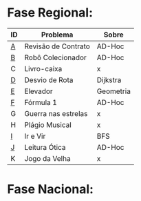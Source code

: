 # **Fase Regional:**

| ID  |  Problema  | Sobre |
| - | ------------------- | -------- |
| [A](https://github.com/3Strela/Competitive_Programing/blob/master/Maratona%20de%20Programação/AnyEx/RevisaoContrato.cpp) |  Revisão de Contrato |  AD-Hoc |
| [B](https://github.com/3Strela/Competitive_Programing/blob/master/Maratona%20de%20Programação/AnyEx/RoboColecionador.cpp) |  Robô Colecionador |  AD-Hoc |
| C |  Livro-caixa |  x |
| [D](https://github.com/3Strela/Competitive_Programing/blob/master/Maratona%20de%20Programação/AnyEx/DesvioRota.cpp) |  Desvio de Rota |  Dijkstra |
| [E](https://github.com/3Strela/Competitive_Programing/blob/master/Maratona%20de%20Programação/AnyEx/Elevador.cpp) |  Elevador |  Geometria |
| [F](https://github.com/3Strela/Competitive_Programing/blob/master/Maratona%20de%20Programação/AnyEx/Form1.cpp) |  Fórmula 1 |  AD-Hoc |
| G |  Guerra nas estrelas |  x |
| H |  Plágio Musical |  x |
| [I](https://github.com/3Strela/Competitive_Programing/blob/master/Maratona%20de%20Programação/AnyEx/IrVir.cpp) |  Ir e Vir |  BFS |
| [J](https://github.com/3Strela/Competitive_Programing/blob/master/Maratona%20de%20Programação/AnyEx/LeiOt.cpp) |  Leitura Ótica |  AD-Hoc |
| K|  Jogo da Velha |  x |

# **Fase Nacional:**

